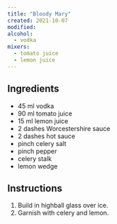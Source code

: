 ```yaml
---
title: "Bloody Mary"
created: 2021-10-07
modified:
alcohol:
  - vodka
mixers:
  - tomato juice
  - lemon juice
---
```


## Ingredients

- 45 ml vodka
- 90 ml tomato juice
- 15 ml lemon juice
- 2 dashes Worcestershire sauce
- 2 dashes hot sauce
- pinch celery salt
- pinch pepper
- celery stalk
- lemon wedge

## Instructions

1. Build in highball glass over ice.
2. Garnish with celery and lemon.
